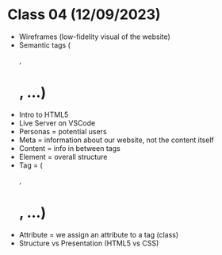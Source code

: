 # Class 04 (12/09/2023)

- Wireframes (low-fidelity visual of the website)
- Semantic tags (<p>, <h1>, ...)
- Intro to HTML5
- Live Server on VSCode
- Personas = potential users
- Meta = information about our website, not the content itself
- Content = info in between tags
- Element = overall structure
- Tag = (<p>, <h1>, ...)
- Attribute = we assign an attribute to a tag (class)
- Structure vs Presentation (HTML5 vs CSS)